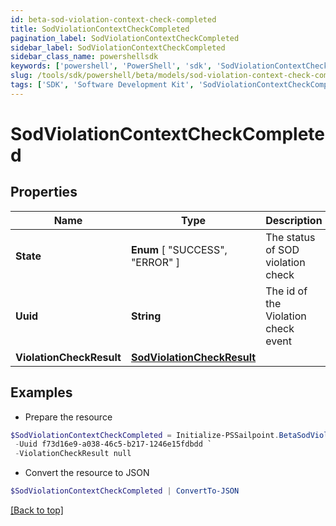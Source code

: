 ```yaml
---
id: beta-sod-violation-context-check-completed
title: SodViolationContextCheckCompleted
pagination_label: SodViolationContextCheckCompleted
sidebar_label: SodViolationContextCheckCompleted
sidebar_class_name: powershellsdk
keywords: ['powershell', 'PowerShell', 'sdk', 'SodViolationContextCheckCompleted', 'BetaSodViolationContextCheckCompleted'] 
slug: /tools/sdk/powershell/beta/models/sod-violation-context-check-completed
tags: ['SDK', 'Software Development Kit', 'SodViolationContextCheckCompleted', 'BetaSodViolationContextCheckCompleted']
---
```



# SodViolationContextCheckCompleted

## Properties

Name | Type | Description | Notes
------------ | ------------- | ------------- | -------------
**State** |  **Enum** [  "SUCCESS",    "ERROR" ] | The status of SOD violation check | [optional] 
**Uuid** | **String** | The id of the Violation check event | [optional] 
**ViolationCheckResult** | [**SodViolationCheckResult**](sod-violation-check-result) |  | [optional] 

## Examples

- Prepare the resource
```powershell
$SodViolationContextCheckCompleted = Initialize-PSSailpoint.BetaSodViolationContextCheckCompleted  -State SUCCESS `
 -Uuid f73d16e9-a038-46c5-b217-1246e15fdbdd `
 -ViolationCheckResult null
```

- Convert the resource to JSON
```powershell
$SodViolationContextCheckCompleted | ConvertTo-JSON
```


[[Back to top]](#) 


